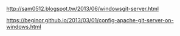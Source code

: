 http://sam0512.blogspot.tw/2013/06/windowsgit-server.html


https://beginor.github.io/2013/03/01/config-apache-git-server-on-windows.html

